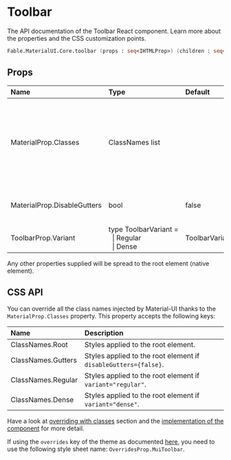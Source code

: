 # Toolbar

<p class="description">The API documentation of the Toolbar React component. Learn more about the properties and the CSS customization points.</p>

```fsharp
Fable.MaterialUI.Core.toolbar (props : seq<IHTMLProp>) (children : seq<ReactElement>) : ReactElement
```



## Props

| Name | Type | Default | Description |
|:-----|:-----|:--------|:------------|
| <span class="prop-name">MaterialProp.Classes</span> | <span class="prop-type">ClassNames list</span> |   | Override or extend the styles applied to the component.  See CSS API below for more details.  |
| <span class="prop-name">MaterialProp.DisableGutters</span> | <span class="prop-type">bool</span> | <span class="prop-default">false</span> | If `true`, disables gutter padding. |
| <span class="prop-name">ToolbarProp.Variant</span> | <span class="prop-type">type&nbsp;ToolbarVariant&nbsp;=<br>&nbsp;&nbsp;&#124;&nbsp;Regular<br>&nbsp;&nbsp;&#124;&nbsp;Dense<br></span> | <span class="prop-default">ToolbarVariant.Regular</span> | The variant to use. |

Any other properties supplied will be spread to the root element (native element).

## CSS API

You can override all the class names injected by Material-UI thanks to the `MaterialProp.Classes` property.
This property accepts the following keys:


| Name | Description |
|:-----|:------------|
| <span class="prop-name">ClassNames.Root</span> | Styles applied to the root element.
| <span class="prop-name">ClassNames.Gutters</span> | Styles applied to the root element if `disableGutters={false}`.
| <span class="prop-name">ClassNames.Regular</span> | Styles applied to the root element if `variant="regular"`.
| <span class="prop-name">ClassNames.Dense</span> | Styles applied to the root element if `variant="dense"`.

Have a look at [overriding with classes](#/customization/overrides) section
and the [implementation of the component](https://github.com/mui-org/material-ui/tree/master/packages/material-ui/src/Toolbar/Toolbar.js)
for more detail.

If using the `overrides` key of the theme as documented
[here](#/customization/themes),
you need to use the following style sheet name: `OverridesProp.MuiToolbar`.

<!--## Demos-->

<!--- [App Bar](/demos/app-bar/)-->

